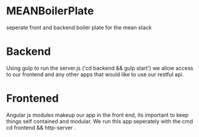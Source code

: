 # MEANBoilerPlate
seperate front and backend boiler plate for the mean stack

# Backend

Using gulp to run the server.js ('cd backend && gulp start') we allow access to our frontend and any other apps that would like to use our restful api.

# Frontened

Angular js modules makeup our app in the front end, its important to keep things self contained and modular. We run this app seperately with the cmd cd frontend && http-server .

